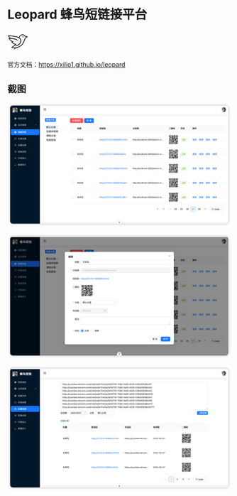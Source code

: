 # Leopard 蜂鸟短链接平台
![logo.png](doc/screenshot/logo.png)

官方文档：https://xilio1.github.io/leopard
## 截图

![s1.png](doc/screenshot/s1.png)

![s2.png](doc/screenshot/s2.png)

![img.png](doc/screenshot/img.png)
